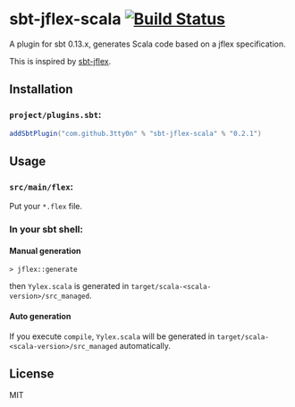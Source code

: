 # sbt-jflex-scala [![Build Status](https://travis-ci.org/3tty0n/sbt-jflex-scala.svg?branch=master)](https://travis-ci.org/3tty0n/sbt-jflex-scala)

A plugin for sbt 0.13.x, generates Scala code based on a jflex specification.

This is inspired by [sbt-jflex](https://github.com/dlwh/sbt-jflex).

## Installation

### `project/plugins.sbt`:

```scala
addSbtPlugin("com.github.3tty0n" % "sbt-jflex-scala" % "0.2.1")
```

## Usage

### `src/main/flex`:

Put your `*.flex` file.

### In your sbt shell:

#### Manual generation

```
> jflex::generate
```

then `Yylex.scala` is generated in `target/scala-<scala-version>/src_managed`.

#### Auto generation

If you execute `compile`, `Yylex.scala` will be generated in `target/scala-<scala-version>/src_managed` automatically.

## License

MIT
